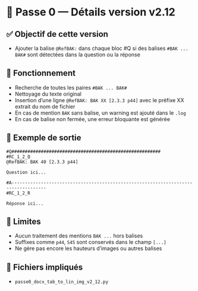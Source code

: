 # 🔧 Passe 0 — Détails version v2.12

## ✅ Objectif de cette version
- Ajouter la balise `@RefBAK:` dans chaque bloc #Q si des balises `#BAK ... BAK#` sont détectées dans la question ou la réponse

## 🧠 Fonctionnement
- Recherche de toutes les paires `#BAK ... BAK#`
- Nettoyage du texte original
- Insertion d’une ligne `@RefBAK: BAK XX [2.3.3 p44]` avec le préfixe XX extrait du nom de fichier
- En cas de mention `BAK` sans balise, un warning est ajouté dans le `.log`
- En cas de balise non fermée, une erreur bloquante est générée

## 🧪 Exemple de sortie
```
#Q########################################################
#RC_1_2_Q
@RefBAK: BAK 40 [2.3.3 p44]

Question ici...

#A-----------------------------------------------------------------------------------
#RC_1_2_R

Réponse ici...
```

## 📄 Limites
- Aucun traitement des mentions `BAK ...` hors balises
- Suffixes comme `p44`, `S45` sont conservés dans le champ `[...]`
- Ne gère pas encore les hauteurs d’images ou autres balises

## 📄 Fichiers impliqués
- `passe0_docx_tab_to_lin_img_v2_12.py`
